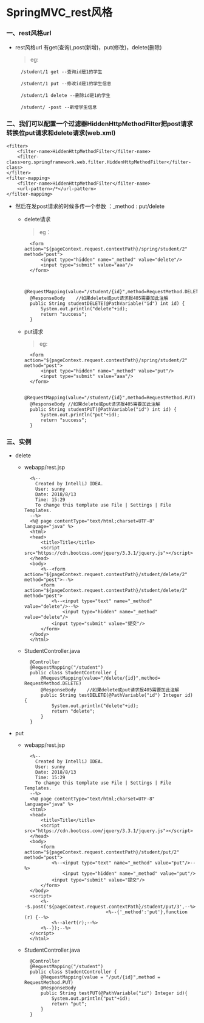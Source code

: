 # SpringMVC_rest风格

### 一、rest风格url

* rest风格url 有get(查询),post(新增)，put(修改)，delete(删除)

    >eg:

        /student/1 get --查询id是1的学生

        /student/1 put --修改id是1的学生信息

        /student/1 delete --删除id是1的学生

        /student/ -post --新增学生信息

### 二、我们可以配置一个过滤器HiddenHttpMethodFilter把post请求转换位put请求和delete请求(web.xml)

    <filter>
        <filter-name>HiddenHttpMethodFilter</filter-name>
        <filter-class>org.springframework.web.filter.HiddenHttpMethodFilter</filter-class>
    </filter>
    <filter-mapping>
        <filter-name>HiddenHttpMethodFilter</filter-name>
        <url-pattern>/*</url-pattern>
    </filter-mapping>

* 然后在发post请求的时候多传一个参数 ：_method : put/delete

    * delete请求
        
         >eg：
            
            <form action="${pageContext.request.contextPath}/spring/student/2" method="post">
                <input type="hidden" name="_method" value="delete"/>
                <input type="submit" value="aaa"/>
            </form>


            @RequestMapping(value="/student/{id}",method=RequestMethod.DELETE)
            @ResponseBody    //如果delete或put请求报405需要加此注解
            public String studentDELETE(@PathVariable("id") int id) {
                System.out.println("delete"+id);
                return "success";
            }

    * put请求
    
        >eg:

            <form action="${pageContext.request.contextPath}/spring/student/2" method="post">
                <input type="hidden" name="_method" value="put"/>
                <input type="submit" value="aaa"/>
            </form>

            @RequestMapping(value="/student/{id}",method=RequestMethod.PUT)
            @ResponseBody //如果delete或put请求报405需要加此注解
            public String studentPUT(@PathVariable("id") int id) {
                System.out.println("put"+id);
                return "success";
            }


### 三、实例

* delete

    * webapp/rest.jsp
    
            <%--
              Created by IntelliJ IDEA.
              User: sunny
              Date: 2018/8/13
              Time: 15:29
              To change this template use File | Settings | File Templates.
            --%>
            <%@ page contentType="text/html;charset=UTF-8" language="java" %>
            <html>
            <head>
                <title>Title</title>
                <script src="https://cdn.bootcss.com/jquery/3.3.1/jquery.js"></script>
            </head>
            <body>
                <%--<form action="${pageContext.request.contextPath}/student/delete/2" method="post">--%>
                <form action="${pageContext.request.contextPath}/student/delete/2" method="post">
                    <%--<input type="text" name="_method" value="delete"/>--%>
                        <input type="hidden" name="_method" value="delete"/>
                    <input type="submit" value="提交"/>
                </form>
            </body>
            </html>
    
    * StudentController.java
    
            @Controller
            @RequestMapping("/student")
            public class StudentController {
                @RequestMapping(value="/delete/{id}",method= RequestMethod.DELETE)
                @ResponseBody    //如果delete或put请求报405需要加此注解
                public String testDELETE(@PathVariable("id") Integer id) {
                    System.out.println("delete"+id);
                    return "delete";
                }
            }    


* put

    * webapp/rest.jsp
    
            <%--
              Created by IntelliJ IDEA.
              User: sunny
              Date: 2018/8/13
              Time: 15:29
              To change this template use File | Settings | File Templates.
            --%>
            <%@ page contentType="text/html;charset=UTF-8" language="java" %>
            <html>
            <head>
                <title>Title</title>
                <script src="https://cdn.bootcss.com/jquery/3.3.1/jquery.js"></script>
            </head>
            <body>
                <form action="${pageContext.request.contextPath}/student/put/2" method="post">
                    <%--<input type="text" name="_method" value="put"/>--%>
                        <input type="hidden" name="_method" value="put"/>
                    <input type="submit" value="提交"/>
                </form>
            </body>
            <script>
                <%--$.post('${pageContext.request.contextPath}/student/put/3',--%>
                                        <%--{'_method':'put'},function (r) {--%>
                    <%--alert(r);--%>
                <%--});--%>
            </script>
            </html>


    
    * StudentController.java
    
            @Controller
            @RequestMapping("/student")
            public class StudentController {
                @RequestMapping(value = "/put/{id}",method = RequestMethod.PUT)
                @ResponseBody
                public String testPUT(@PathVariable("id") Integer id){
                    System.out.println("put"+id);
                    return "put";
                }
            }    





































